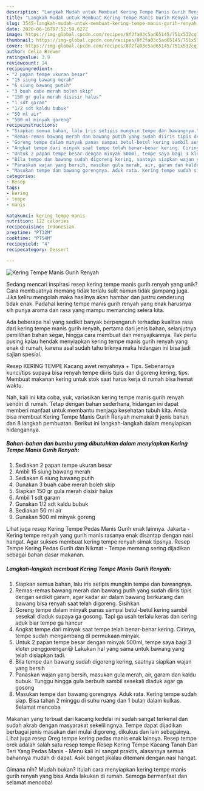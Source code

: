 ```yaml
---
description: "Langkah Mudah untuk Membuat Kering Tempe Manis Gurih Renyah yang Bisa Manjain Lidah"
title: "Langkah Mudah untuk Membuat Kering Tempe Manis Gurih Renyah yang Bisa Manjain Lidah"
slug: 3545-langkah-mudah-untuk-membuat-kering-tempe-manis-gurih-renyah-yang-bisa-manjain-lidah
date: 2020-06-16T07:52:59.627Z
image: https://img-global.cpcdn.com/recipes/8f2fa03c5ad65145/751x532cq70/kering-tempe-manis-gurih-renyah-foto-resep-utama.jpg
thumbnail: https://img-global.cpcdn.com/recipes/8f2fa03c5ad65145/751x532cq70/kering-tempe-manis-gurih-renyah-foto-resep-utama.jpg
cover: https://img-global.cpcdn.com/recipes/8f2fa03c5ad65145/751x532cq70/kering-tempe-manis-gurih-renyah-foto-resep-utama.jpg
author: Celia Brewer
ratingvalue: 3.9
reviewcount: 14
recipeingredient:
- "2 papan tempe ukuran besar"
- "15 siung bawang merah"
- "6 siung bawang putih"
- "3 buah cabe merah boleh skip"
- "150 gr gula merah disisir halus"
- "1 sdt garam"
- "1/2 sdt kaldu bubuk"
- "50 ml air"
- "500 ml minyak goreng"
recipeinstructions:
- "Siapkan semua bahan, lalu iris setipis mungkin tempe dan bawangnya."
- "Remas-remas bawang merah dan bawang putih yang sudah diiris tipis dengan sedikit garam, agar kadar air dalam bawang berkurang dan bawang bisa renyah saat telah digoreng. Sisihkan"
- "Goreng tempe dalam minyak panas sampai betul-betul kering sambil sesekali diaduk supaya ga gosong. Tapi ga usah terlalu keras dan sering aduk biar tempe ga hancur"
- "Angkat tempe dari minyak saat tempe telah benar-benar kering. Cirinya, tempe sudah mengambang di permukaan minyak."
- "Untuk 2 papan tempe besar dengan minyak 500ml, tempe saya bagi 3 kloter penggorengan😆 Lakukan hal yang sama untuk bawang yang telah disiapkan tadi."
- "Bila tempe dan bawang sudah digoreng kering, saatnya siapkan wajan yang bersih"
- "Panaskan wajan yang bersih, masukan gula merah, air, garam dan kaldu bubuk. Tunggu hingga gula berbuih sambil sesekali diaduk agar ga gosong"
- "Masukan tempe dan bawang gorengnya. Aduk rata. Kering tempe sudah siap. Bisa tahan 2 minggu di suhu ruang dan 1 bulan dalam kulkas. Selamat mencoba"
categories:
- Resep
tags:
- kering
- tempe
- manis

katakunci: kering tempe manis 
nutrition: 122 calories
recipecuisine: Indonesian
preptime: "PT32M"
cooktime: "PT54M"
recipeyield: "4"
recipecategory: Dessert

---
```



![Kering Tempe Manis Gurih Renyah](https://img-global.cpcdn.com/recipes/8f2fa03c5ad65145/751x532cq70/kering-tempe-manis-gurih-renyah-foto-resep-utama.jpg)

Sedang mencari inspirasi resep kering tempe manis gurih renyah yang unik? Cara membuatnya memang tidak terlalu sulit namun tidak gampang juga. Jika keliru mengolah maka hasilnya akan hambar dan justru cenderung tidak enak. Padahal kering tempe manis gurih renyah yang enak harusnya sih punya aroma dan rasa yang mampu memancing selera kita.

Ada beberapa hal yang sedikit banyak berpengaruh terhadap kualitas rasa dari kering tempe manis gurih renyah, pertama dari jenis bahan, selanjutnya pemilihan bahan segar, hingga cara membuat dan menyajikannya. Tak perlu pusing kalau hendak menyiapkan kering tempe manis gurih renyah yang enak di rumah, karena asal sudah tahu triknya maka hidangan ini bisa jadi sajian spesial.

Resep KERING TEMPE Kacang awet renyahnya + Tips. Sebenarnya kunci/tips supaya bisa renyah tempe diiris tipis dan digoreng kering, tips. Membuat makanan kering untuk stok saat harus kerja di rumah bisa hemat waktu.


Nah, kali ini kita coba, yuk, variasikan kering tempe manis gurih renyah sendiri di rumah. Tetap dengan bahan sederhana, hidangan ini dapat memberi manfaat untuk membantu menjaga kesehatan tubuh kita. Anda bisa membuat Kering Tempe Manis Gurih Renyah memakai 9 jenis bahan dan 8 langkah pembuatan. Berikut ini langkah-langkah dalam menyiapkan hidangannya.

<!--inarticleads1-->

##### Bahan-bahan dan bumbu yang dibutuhkan dalam menyiapkan Kering Tempe Manis Gurih Renyah:

1. Sediakan 2 papan tempe ukuran besar
1. Ambil 15 siung bawang merah
1. Sediakan 6 siung bawang putih
1. Gunakan 3 buah cabe merah boleh skip
1. Siapkan 150 gr gula merah disisir halus
1. Ambil 1 sdt garam
1. Gunakan 1/2 sdt kaldu bubuk
1. Sediakan 50 ml air
1. Gunakan 500 ml minyak goreng


Lihat juga resep Kering Tempe Pedas Manis Gurih enak lainnya. Jakarta - Kering tempe renyah yang gurih manis rasanya enak disantap dengan nasi hangat. Agar sukses membuat kering tempe renyah simak tipsnya. Resep Tempe Kering Pedas Gurih dan Nikmat - Tempe memang sering dijadikan sebagai bahan dasar makanan. 

<!--inarticleads2-->

##### Langkah-langkah membuat Kering Tempe Manis Gurih Renyah:

1. Siapkan semua bahan, lalu iris setipis mungkin tempe dan bawangnya.
1. Remas-remas bawang merah dan bawang putih yang sudah diiris tipis dengan sedikit garam, agar kadar air dalam bawang berkurang dan bawang bisa renyah saat telah digoreng. Sisihkan
1. Goreng tempe dalam minyak panas sampai betul-betul kering sambil sesekali diaduk supaya ga gosong. Tapi ga usah terlalu keras dan sering aduk biar tempe ga hancur
1. Angkat tempe dari minyak saat tempe telah benar-benar kering. Cirinya, tempe sudah mengambang di permukaan minyak.
1. Untuk 2 papan tempe besar dengan minyak 500ml, tempe saya bagi 3 kloter penggorengan😆 Lakukan hal yang sama untuk bawang yang telah disiapkan tadi.
1. Bila tempe dan bawang sudah digoreng kering, saatnya siapkan wajan yang bersih
1. Panaskan wajan yang bersih, masukan gula merah, air, garam dan kaldu bubuk. Tunggu hingga gula berbuih sambil sesekali diaduk agar ga gosong
1. Masukan tempe dan bawang gorengnya. Aduk rata. Kering tempe sudah siap. Bisa tahan 2 minggu di suhu ruang dan 1 bulan dalam kulkas. Selamat mencoba


Makanan yang terbuat dari kacang kedelai ini sudah sangat terkenal dan sudah akrab dengan masyarakat sekelilingnya. Tempe dapat dijadikan berbagai jenis masakan dari mulai digoreng, dikukus dan lain sebagainya. Lihat juga resep Oreg tempe kering pedas manis enak lainnya. Resep tempe orek adalah salah satu resep tempe Resep Kering Tempe Kacang Tanah Dan Teri Yang Pedas Manis - Menu kali ini sangat praktis, alasannya semua bahannya mudah di dapat. Asik banget jikalau ditemani dengan nasi hangat. 

Gimana nih? Mudah bukan? Itulah cara menyiapkan kering tempe manis gurih renyah yang bisa Anda lakukan di rumah. Semoga bermanfaat dan selamat mencoba!
